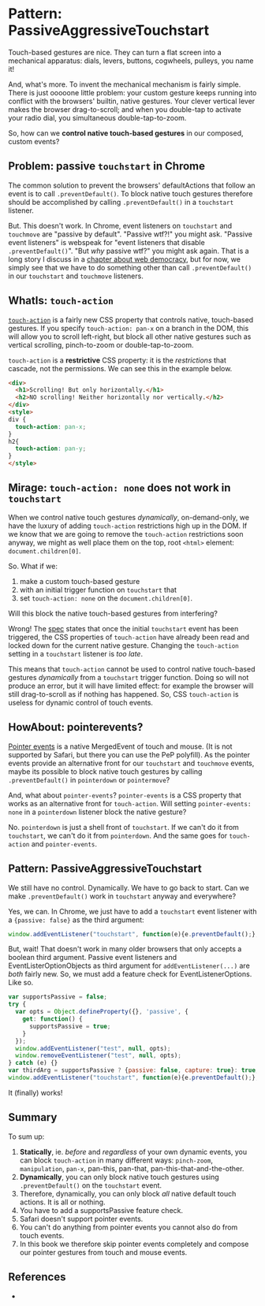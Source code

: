 # Pattern: PassiveAggressiveTouchstart

Touch-based gestures are nice. They can turn a flat screen into a mechanical apparatus:
dials, levers, buttons, cogwheels, pulleys, you name it!

And, what's more. To invent the mechanical mechanism is fairly simple. There is just ooooone little
problem: your custom gesture keeps running into conflict with the browsers' builtin, native gestures.
Your clever vertical lever makes the browser drag-to-scroll; and when you double-tap to activate
your radio dial, you simultaneous double-tap-to-zoom.

So, how can we **control native touch-based gestures** in our composed, custom events?

## Problem: passive `touchstart` in Chrome

The common solution to prevent the browsers' defaultActions that follow an event is to call
`.preventDefault()`. To block native touch gestures therefore should be accomplished by calling
`.preventDefault()` in a `touchstart` listener.

<code-demo src="demo/CantPreventTouchstart.html"></code-demo>

But. This doesn't work. In Chrome, event listeners on `touchstart` and `touchmove` 
are "passive by default". "Passive wtf?!" you might ask. 
"Passive event listeners" is webspeak for "event listeners that disable `.preventDefault()`". 
"But *why* passive wtf?" you might ask again. 
That is a long story I discuss in a [chapter about web democracy](Problem7_WebDemocracy),
but for now, we simply see that we have to do something other than call `.preventDefault()`
in our `touchstart` and `touchmove` listeners.

## WhatIs: `touch-action`

[`touch-action`](https://developer.mozilla.org/en-US/docs/Web/CSS/touch-action) 
is a fairly new CSS property that controls native, touch-based gestures.
If you specify `touch-action: pan-x` on a branch in the DOM, this will allow you to scroll left-right, 
but block all other native gestures such as vertical scrolling, pinch-to-zoom or double-tap-to-zoom.

`touch-action` is a **restrictive** CSS property: it is the *restrictions* that cascade, 
not the permissions. We can see this in the example below.

```html
<div>
  <h1>Scrolling! But only horizontally.</h1>
  <h2>NO scrolling! Neither horizontally nor vertically.</h2>
</div>
<style>
div {
  touch-action: pan-x;
}
h2{
  touch-action: pan-y;
}
</style>
```

## Mirage: `touch-action: none` does not work in `touchstart`

When we control native touch gestures *dynamically*, on-demand-only, 
we have the luxury of adding `touch-action` restrictions high up in the DOM.
If we know that we are going to remove the `touch-action` restrictions soon anyway, 
we might as well place them on the top, root `<html>` element: `document.children[0]`.

So. What if we:
1. make a custom touch-based gesture
2. with an initial trigger function on `touchstart` that
3. set `touch-action: none` on the `document.children[0]`. 

Will this block the native touch-based gestures from interfering?

<code-demo src="demo/CantTouchAtionNone.html"></code-demo>

Wrong! The [spec]() states that once the initial `touchstart` event has been triggered, 
the CSS properties of `touch-action` have already been read and locked down for the current 
native gesture. Changing the `touch-action` setting in a `touchstart` listener is *too late*.

This means that `touch-action` cannot be used to control native touch-based gestures *dynamically*
from a `touchstart` trigger function. Doing so will not produce an error, but it will have limited
effect: for example the browser will still drag-to-scroll as if nothing has happened.
So, CSS `touch-action` is useless for dynamic control of touch events.

## HowAbout: pointerevents?

[Pointer events](https://developer.mozilla.org/en-US/docs/Web/API/Pointer_events)
is a native MergedEvent of touch and mouse. 
(It is not supported by Safari, but there you can use the PeP polyfill).
As the pointer events provide an alternative front for our `touchstart` and `touchmove` events, 
maybe its possible to block native touch gestures by calling `.preventDefault()` in `pointerdown`
or `pointermove`?

And, what about `pointer-events`? `pointer-events` is a CSS property that works as an alternative 
front for `touch-action`. Will setting `pointer-events: none` in a `pointerdown` listener block
the native gesture?

<code-demo src="demo/CantPointerEventsNone.html"></code-demo>

No. `pointerdown` is just a shell front of `touchstart`. If we can't do it from `touchstart`, we can't
 do it from `pointerdown`. And the same goes for `touch-action` and `pointer-events`.

## Pattern: PassiveAggressiveTouchstart

We still have no control. Dynamically. We have to go back to start. 
Can we make `.preventDefault()` work in `touchstart` anyway and everywhere?

Yes, we can. In Chrome, we just have to add a `touchstart` event listener with 
a `{passive: false}` as the third argument: 

```javascript
window.addEventListener("touchstart", function(e){e.preventDefault();}, {passive: false, capture: true});
```

But, wait! That doesn't work in many older browsers that only accepts a boolean third argument. 
Passive event listeners and EventListerOptionObjects as third argument for `addEventListener(...)`
are *both* fairly new. So, we must add a feature check for EventListenerOptions. Like so.

```javascript
var supportsPassive = false;
try {
  var opts = Object.defineProperty({}, 'passive', {
    get: function() {
      supportsPassive = true;
    }
  });
  window.addEventListener("test", null, opts);
  window.removeEventListener("test", null, opts);
} catch (e) {}
var thirdArg = supportsPassive ? {passive: false, capture: true}: true;
window.addEventListener("touchstart", function(e){e.preventDefault();}, thirdArg);
```

<code-demo src="demo/PassiveAggressiveTouchstart.html"></code-demo>

It (finally) works!

## Summary

To sum up:
1. **Statically**, ie. *before* and *regardless* of your own dynamic events,
   you can block `touch-action` in many different ways:
   `pinch-zoom`, `manipulation`, `pan-x`, pan-this, pan-that, pan-this-that-and-the-other.
2. **Dynamically**, you can only block native touch gestures using `.preventDefault()` on
   the `touchstart` event.
3. Therefore, dynamically, you can only block *all* native default touch actions. 
   It is all or nothing. 
4. You have to add a supportsPassive feature check.
5. Safari doesn't support pointer events.
6. You can't do anything from pointer events you cannot also do from touch events.
7. In this book we therefore skip pointer events completely and compose our pointer gestures
   from touch and mouse events.

## References

 * 
